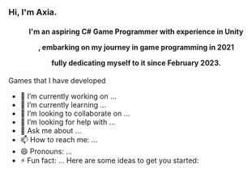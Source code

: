 <a name="readme-top-About Me"></a>
### Hi, I'm Axia.
<h4 align="center">
  <p>I'm an aspiring C# Game Programmer with experience in Unity</p>
  <p>, embarking on my journey in game programming in 2021</p>
  <p>fully dedicating myself to it since February 2023.</p>
</h4>

<!--
**AxiaTheDeveloper/AxiaTheDeveloper** is a ✨ _special_ ✨ repository because its `README.md` (this file) appears on your GitHub profile.
-->
Games that I have developed 
- 🔭 I’m currently working on ...
- 🌱 I’m currently learning ...
- 👯 I’m looking to collaborate on ...
- 🤔 I’m looking for help with ...
- 💬 Ask me about ...
- 📫 How to reach me: ...
- 😄 Pronouns: ...
- ⚡ Fun fact: ...
Here are some ideas to get you started:





